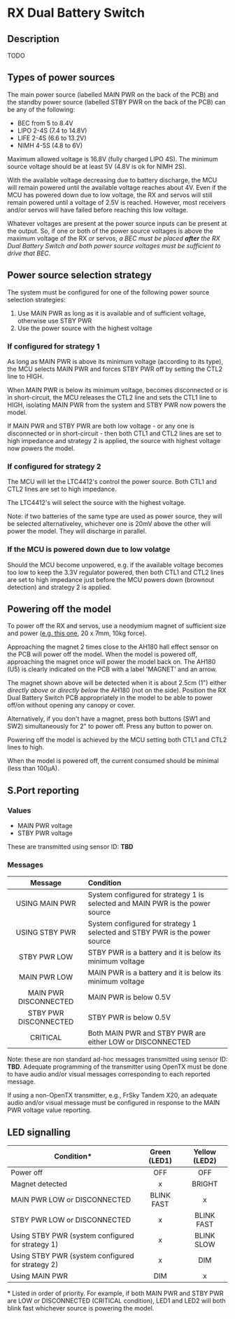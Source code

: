 # RX Dual Battery Switch

## Description
TODO


## Types of power sources

The main power source (labelled MAIN PWR on the back of the PCB) and the standby power source (labelled STBY PWR on the back of the PCB) can be any of the following:

- BEC from 5 to 8.4V
- LIPO 2-4S (7.4 to 14.8V)
- LIFE 2-4S (6.6 to 13.2V)
- NIMH 4-5S (4.8 to 6V)

Maximum allowed voltage is 16.8V (fully charged LIPO 4S). The minimum source voltage should be at least 5V (4.8V is ok for NIMH 2S).

With the available voltage decreasing due to battery discharge, the MCU will remain powered until the available voltage reaches about 4V. Even if the MCU has powered down due to low voltage, the RX and servos will still remain powered until a voltage of 2.5V is reached. However, most receivers and/or servos will have failed before reaching this low voltage.

Whatever voltages are present at the power source inputs can be present at the output. So, if one or both of the power source voltages is above the maximum voltage of the RX or servos, *a BEC must be placed **after** the RX Dual Battery Switch and both power source voltages must be sufficient to drive that BEC*.

## Power source selection strategy

The system must be configured for one of the following power source selection strategies:

1. Use MAIN PWR as long as it is available and of sufficient voltage, otherwise use STBY PWR
2. Use the power source with the highest voltage

### If configured for strategy 1

As long as MAIN PWR is above its minimum voltage (according to its type), the MCU selects MAIN PWR and forces STBY PWR off by setting the CTL2 line to HIGH.

When MAIN PWR is below its minimum voltage, becomes disconnected or is in short-circuit, the MCU releases the CTL2 line and sets the CTL1 line to HIGH, isolating MAIN PWR from the system and STBY PWR now powers the model.

If MAIN PWR and STBY PWR are both low voltage  - or any one is disconnected or in short-circuit - then both CTL1 and CTL2 lines are set to high impedance and strategy 2 is applied, the source with highest voltage now powers the model.

### If configured for strategy 2

The MCU will let the LTC4412's control the power source. Both CTL1 and CTL2 lines are set to high impedance.

The LTC4412's will select the source with the highest voltage.

Note: if two batteries of the same type are used as power source, they will be selected alternativeley, whichever one is 20mV above the other will power the model. They will discharge in parallel.

### If the MCU is powered down due to low volatge

Should the MCU become unpowered, e.g. if the available voltage becomes too low to keep the 3.3V regulator powered, then both CTL1 and CTL2 lines are set to high impedance just before the MCU powers down (brownout detection) and strategy 2 is applied.

## Powering off the model

To power off the RX and servos, use a neodymium magnet of sufficient size and power ([e.g. this one](https://www.amazon.de/-/en/Magnetpro-Countersunk-Magnet-Cushions-Capsule/dp/B08K39Q1DL/ref=pd_sbs_1/261-1102478-9650911?pd_rd_w=4NK6S&pf_rd_p=b1c388c3-48c2-4960-8532-fa8f1477aee9&pf_rd_r=2AJZ6JFC8H0XXN0D8038&pd_rd_r=500284af-6c54-4b1d-af8f-a95a1c957906&pd_rd_wg=SNuGS&pd_rd_i=B08K39Q1DL&psc=1), 20 x 7mm, 10kg force).

Approaching the magnet 2 times close to the AH180 hall effect sensor on the PCB will power off the model. When the model is powered off, approaching the magnet once will power the model back on. The AH180 (U5) is clearly indicated on the PCB with a label 'MAGNET' and an arrow. 

The magnet shown above will be detected when it is about 2.5cm (1") either *directly above* or *directly below* the AH180 (not on the side). Position the RX Dual Battery Switch PCB appropriately in the model to be able to power off/on without opening any canopy or cover.

Alternatively, if you don't have a magnet, press both buttons (SW1 and SW2) simultaneously for 2" to power off. Press any button to power on. 

Powering off the model is achieved by the MCU setting both CTL1 and CTL2 lines to high.

When the model is powered off, the current consumed should be minimal (less than 100µA).

## S.Port reporting

### Values

- MAIN PWR voltage
- STBY PWR voltage

These are transmitted using sensor ID: **TBD**

### Messages

| Message               | Condition                                                                       |
| :-------------------: | :------------------------------------------------------------------------------ |
| USING MAIN PWR        | System configured for strategy 1 is selected and MAIN PWR is the power source   |
| USING STBY PWR        | System configured for strategy 1 selected and STBY PWR is the power source      |
| STBY PWR LOW          | STBY PWR is a battery and it is below its minimum voltage                       |
| MAIN PWR LOW          | MAIN PWR is a battery and it is below its minimum voltage                       |
| MAIN PWR DISCONNECTED | MAIN PWR is below 0.5V                                                          |
| STBY PWR DISCONNECTED | STBY PWR is below 0.5V                                                          |
| CRITICAL              | Both MAIN PWR and STBY PWR are either LOW or DISCONNECTED                       |

Note: these are non standard ad-hoc messages transmitted using sensor ID: **TBD**.
Adequate programming of the transmitter using OpenTX must be done to have audio and/or visual messages corresponding to each reported message.

If using a non-OpenTX transmitter, e.g., FrSky Tandem X20, an adequate audio and/or visual message must be configured in response to the MAIN PWR voltage value reporting.

## LED signalling

| Condition*                                        | Green (LED1)  | Yellow (LED2) |
| ------------------------------------------------- | :----------:  | :-----------: |
| Power off                                         |      OFF      |      OFF      |
| Magnet detected                                   |       x       |     BRIGHT    |
| MAIN PWR LOW or DISCONNECTED                      |   BLINK FAST  |       x       |
| STBY PWR LOW or DISCONNECTED                      |       x       |   BLINK FAST  |
| Using STBY PWR (system configured for strategy 1) |       x       |   BLINK SLOW  |
| Using STBY PWR (system configured for strategy 2) |       x       |      DIM      |
| Using MAIN PWR                                    |      DIM      |       x       |

\* Listed in order of priority. For example, if both MAIN PWR and STBY PWR are LOW or DISCONNECTED (CRITICAL condition), LED1 and LED2 will both blink fast whichever source is powering the model.